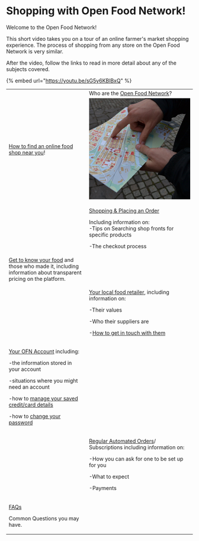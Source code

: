 # Shopping with Open Food Network!

Welcome to the Open Food Network! &#x20;

This short video takes you on a tour of an online farmer's market shopping experience.  The process of shopping from any store on the Open Food Network is very similar.

After the video, follow the links to read in more detail about any of the subjects covered.

{% embed url="https://youtu.be/sG5y6KBlBxQ" %}

|                                                                                                                                                                                                                                                                                                                                                               |                                                                                                                                                                                                                                                                                                  |
| ------------------------------------------------------------------------------------------------------------------------------------------------------------------------------------------------------------------------------------------------------------------------------------------------------------------------------------------------------------- | ------------------------------------------------------------------------------------------------------------------------------------------------------------------------------------------------------------------------------------------------------------------------------------------------ |
| <img src="../.gitbook/assets/ofn-global-colorx2_720.png" alt="" data-size="original">                                                                                                                                                                                                                                                                         | Who are the [Open Food Network](about-open-food-network.md)?                                                                                                                                                                                                                                     |
| [How to find an online food shop near you](how-to-find-an-online-food-shop-near-you.md)!                                                                                                                                                                                                                                                                      |  <img src="../.gitbook/assets/searching.jpg" alt="" data-size="original">                                                                                                                                                                                                                        |
|  <img src="../.gitbook/assets/vegetable-2573149_1920.jpg" alt="" data-size="original">                                                                                                                                                                                                                                                                        | <p><a href="shopping-and-placing-an-order.md">Shopping &#x26; Placing an Order</a></p><p>Including information on:<br>-Tips on Searching shop fronts for specific products</p><p>-The checkout process</p>                                                                                       |
| [Get to know your food](shopping-and-placing-an-order.md#find-out-more-about-your-food) and those who made it, including information about transparent pricing on the platform.                                                                                                                                                                               |  <img src="../.gitbook/assets/bread-4183076_1920 (1).jpg" alt="" data-size="original">                                                                                                                                                                                                           |
| <img src="../.gitbook/assets/egg-4909422_1920.jpg" alt="" data-size="original">                                                                                                                                                                                                                                                                               | <p><a href="the-people-and-businesses-who-make-grow-your-food.md">Your local food retailer</a>, including information on:</p><p>-Their values</p><p>-Who their suppliers are</p><p>-<a href="the-people-and-businesses-who-make-grow-your-food.md#contact">How to get in touch with them</a></p> |
| <p><a href="your-ofn-account.md">Your OFN Account</a> including:</p><p>-the information stored in your account</p><p>-situations where you might need an account</p><p>-how to <a href="your-ofn-account.md#credit-cards">manage your saved credit/card details</a></p><p>-how to <a href="your-ofn-account.md#account-settings">change your password</a></p> | <p><img src="../.gitbook/assets/cow-3089278_1920.jpg" alt="" data-size="original"> </p><p></p>                                                                                                                                                                                                   |
|  <img src="../.gitbook/assets/fruits-1761031_1920 (1).jpg" alt="" data-size="original">                                                                                                                                                                                                                                                                       | <p><a href="regular-automated-orders.md">Regular Automated Orders</a>/<br>Subscriptions including information on:</p><p>-How you can ask for one to be set up for you</p><p>-What to expect</p><p>-Payments</p>                                                                                  |
| <p><a href="frequently-asked-questions.md">FAQs</a></p><p>Common Questions you may have.</p>                                                                                                                                                                                                                                                                  | <img src="../.gitbook/assets/question-2309040_1920.jpg" alt="" data-size="original">                                                                                                                                                                                                             |

